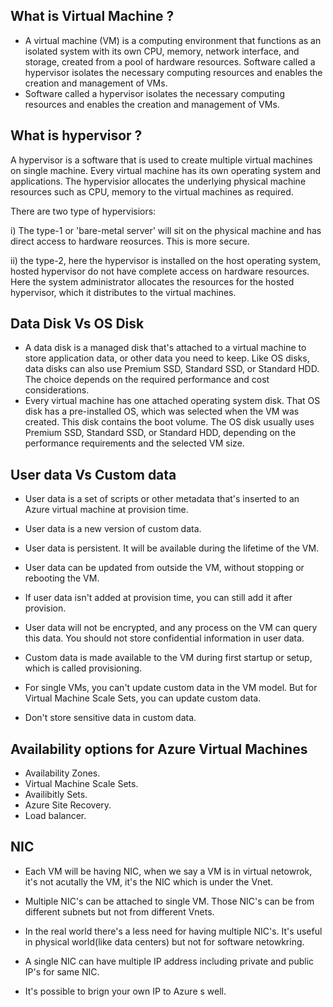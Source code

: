 ## What is Virtual Machine ?

- A virtual machine (VM) is a computing environment that functions as an isolated system with its own CPU, memory, network interface, and storage, created from a pool of hardware resources. Software called a hypervisor isolates the necessary computing resources and enables the creation and management of VMs.
- Software called a hypervisor isolates the necessary computing resources and enables the creation and management of VMs.

## What is hypervisor ?

A hypervisor is a software that is used to create multiple virtual machines on single machine. Every virtual machine has its own operating system and applications. The hypervisior allocates the underlying physical machine resources such as CPU, memory to the virtual machines as required.

There are two type of hypervisiors:

i) The type-1 or 'bare-metal server' will sit on the physical machine and has direct access to hardware reosurces. This is more secure.

ii) the type-2, here the hypervisor is installed on the host operating system, hosted hypervisor do not have complete access on hardware resources. Here the system administrator allocates the resources for the hosted hypervisor, which it distributes to the virtual machines.

## Data Disk Vs OS Disk

- A data disk is a managed disk that's attached to a virtual machine to store application data, or other data you need to keep. Like OS disks, data disks can also use Premium SSD, Standard SSD, or Standard HDD. The choice depends on the required performance and cost considerations.
- Every virtual machine has one attached operating system disk. That OS disk has a pre-installed OS, which was selected when the VM was created. This disk contains the boot volume. The OS disk usually uses Premium SSD, Standard SSD, or Standard HDD, depending on the performance requirements and the selected VM size.

## User data Vs Custom data

- User data is a set of scripts or other metadata that's inserted to an Azure virtual machine at provision time.
- User data is a new version of custom data.
- User data is persistent. It will be available during the lifetime of the VM.
- User data can be updated from outside the VM, without stopping or rebooting the VM.
- If user data isn't added at provision time, you can still add it after provision.
- User data will not be encrypted, and any process on the VM can query this data. You should not store confidential information in user data.

- Custom data is made available to the VM during first startup or setup, which is called provisioning.
- For single VMs, you can't update custom data in the VM model. But for Virtual Machine Scale Sets, you can update custom data.
- Don't store sensitive data in custom data.

## Availability options for Azure Virtual Machines

- Availability Zones.
- Virtual Machine Scale Sets.
- Availibitly Sets.
- Azure Site Recovery.
- Load balancer.

## NIC

- Each VM will be having NIC, when we say a VM is in virtual netowrok, it's not acutally the VM, it's the NIC which is under the Vnet.
- Multiple NIC's can be attached to single VM. Those NIC's can be from different subnets but not from different Vnets.
- In the real world there's a less need for having multiple NIC's. It's useful in physical world(like data centers) but not for software netowkring.
- A single NIC can have multiple IP address including private and public IP's for same NIC.

- It's possible to brign your own IP to Azure s well.
